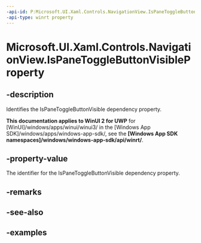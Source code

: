 ```yaml
---
-api-id: P:Microsoft.UI.Xaml.Controls.NavigationView.IsPaneToggleButtonVisibleProperty
-api-type: winrt property
---
```

<!-- Property syntax.
public DependencyProperty IsPaneToggleButtonVisibleProperty { get; }
-->

# Microsoft.UI.Xaml.Controls.NavigationView.IsPaneToggleButtonVisibleProperty


## -description

Identifies the IsPaneToggleButtonVisible dependency property.


**This documentation applies to WinUI 2 for UWP** for [WinUI]/windows/apps/winui/winui3/ in the [Windows App SDK]/windows/apps/windows-app-sdk/, see the **[Windows App SDK namespaces]/windows/windows-app-sdk/api/winrt/**.

## -property-value

The identifier for the IsPaneToggleButtonVisible dependency property.


## -remarks


## -see-also


## -examples


